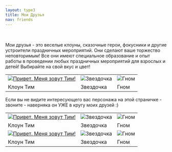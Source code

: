```yaml
---
layout: type3
title: Мои Друзья
nav: friends
---
```



<br><br>
Мои друзья - это веселые клоуны, сказочные герои, фокусники и другие устроители праздничных мероприятий. Они сделают ваше торжество неповторимым! Все они имеют специальное образование и опыт работы в проведении любых праздничных мероприятий для взрослых и детей! Выбирайте на свой вкус и цвет!
 
 <!--<form>
   <input type="button" value="Tim" onClick="openWin2()">
   </form>-->

<p><table>
<tr><td><a href="../tim/Tim.html" target="_blank"><img src="../img/tim.jpg" alt="Привет. Меня зовут Тим!"></a></td><td><img src="../img/zvezdochka.jpg" alt="Звездочка"></td><td><img src="../img/gnom.jpg" alt="Гном"></img></td></tr>
<tr><td> Клоун Тим </td><td>Звездочка</td><td>Гном</td></tr></table>

Если вы не видите интересующего вас персонажа на этой страничке - звоните - наверняка он УЖЕ в кругу моих друзей :)  

<p><table>
<tr><td><a href="../tim/Tim.html" target="_blank"><img src="../img/tim.jpg" alt="Привет. Меня зовут Тим!"></a></td><td><img src="../img/zvezdochka.jpg" alt="Звездочка"></td><td><img src="../img/gnom.jpg" alt="Гном"></img></td></tr>
<tr><td> Клоун Тим </td><td>Звездочка</td><td>Гном</td></tr>
<tr><td><a href="../tim/Tim.html" target="_blank"><img src="../img/tim.jpg" alt="Привет. Меня зовут Тим!"></a></td><td><img src="../img/zvezdochka.jpg" alt="Звездочка"></td><td><img src="../img/gnom.jpg" alt="Гном"></img></td></tr>
<tr><td> Клоун Тим </td><td>Звездочка</td><td>Гном</td></tr></table>

